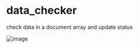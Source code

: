 # data_checker
check data in a document array and update status


![image](https://github.com/dbarenas/data_checker/assets/534867/4c7b8c2c-7a27-49e7-9d36-e39934e9dc5d)

